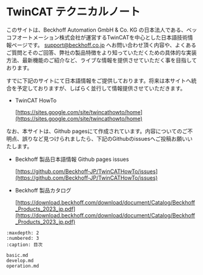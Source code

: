 # TwinCAT テクニカルノート

このサイトは、Beckhoff Automation GmbH & Co. KG の日本法人である、ベッコフオートメーション株式会社が運営するTwinCATを中心とした日本語技術情報ページです。 [support@beckhoff.co.jp](mailto:support@beckhoff.co.jp) へお問い合わせ頂く内容や、よくあるご質問とそのご回答、弊社の製品特徴をより知っていただくための具体的な実装方法、最新機能のご紹介など、ライブな情報を提供させていただく事を目指しております。

すでに下記のサイトにて日本語情報をご提供しております。将来は本サイトへ統合を予定しておりますが、しばらく並行して情報提供させていただきます。

* TwinCAT HowTo

   [https://sites.google.com/site/twincathowto/home](https://sites.google.com/site/twincathowto/home)

なお、本サイトは、Github pagesにて作成されています。内容についてのご不明点、誤りなど見つけられましたら、下記のGithubのissuesへご投稿お願いいたします。

* Beckhoff 製品日本語情報 Github pages issues

    [https://github.com/Beckhoff-JP/TwinCATHowTo/issues](https://github.com/Beckhoff-JP/TwinCATHowTo/issues)

* Beckhoff 製品カタログ

    [https://download.beckhoff.com/download/document/Catalog/Beckhoff_Products_2023_jp.pdf](https://download.beckhoff.com/download/document/Catalog/Beckhoff_Products_2023_jp.pdf)

```{toctree}
:maxdepth: 2
:numbered: 3
:caption: 目次

basic.md
develop.md
operation.md
```
